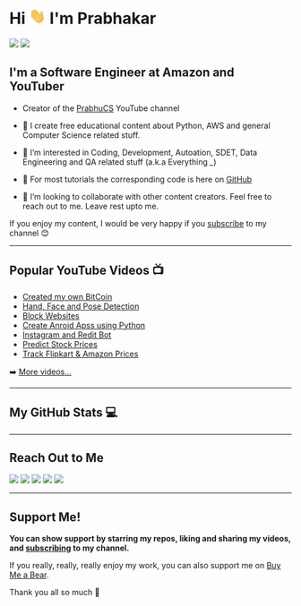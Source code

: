 # Hi <img src="https://raw.githubusercontent.com/ABSphreak/ABSphreak/master/gifs/Hi.gif" width="30px"> I'm Prabhakar
[<img height="30" src="https://img.shields.io/badge/linkedln-%231DA1F2.svg?&style=for-the-badge&logo=twitter&logoColor=white%22" />](https://www.linkedin.com/in/prabhakar-mishr/)
[<img height="30" src = "https://img.shields.io/badge/Youtube-%23E4405F.svg?&style=for-the-badge&logo=Youtube&logoColor=white">](https://www.youtube.com/c/PrabhuCS?sub_confirmation=1) 



## I'm a Software Engineer at Amazon and YouTuber

- Creator of the [PrabhuCS](https://www.youtube.com/c/PrabhuCS) YouTube channel 

- 🌱 I create free educational content about Python, AWS and general Computer Science related stuff.

- 👀 I’m interested in Coding, Development, Autoation, SDET, Data Engineering and QA related stuff (a.k.a Everything *_*)

- :iphone: For most tutorials the corresponding code is here on [GitHub](https://github.com/Prabhakar-MishraCS?tab=repositories)

-  💞️ I’m looking to collaborate with other content creators. Feel free to reach out to me. Leave rest upto me.


If you enjoy my content, I would be very happy if you [subscribe](https://www.youtube.com/channel/UCbXgNpp0jedKWcQiULLbDTA?sub_confirmation=1) to my channel 😊

---


## Popular YouTube Videos 📺 
- [Created my own BitCoin](https://youtu.be/n204R3tkBOg)
- [Hand, Face and Pose Detection](https://youtu.be/leIyeESnlM0)
- [Block Websites](https://youtu.be/qmZiwfv7KrU)
- [Create Anroid Apss using Python](https://youtu.be/C2VT_BUN5WI)
- [Instagram and Redit Bot](https://youtu.be/GNe91BgX4FU)
- [Predict Stock Prices](https://youtu.be/qSHMLYN1e5A)
- [Track Flipkart & Amazon Prices](https://youtu.be/028BYBiPZ9E)

➡️ [More videos...](https://www.youtube.com/c/PrabhuCS/videos)

---

## My GitHub Stats 💻



[Linkedln]: https://www.linkedin.com/in/prabhakar-mishr/
[youtube]: https://www.youtube.com/c/PrabhuCS/
[instagram]: https://www.instagram.com/prabhucs_ig/
[facebook]: https://www.facebook.com/profile.php?id=100070687688666

---
## Reach Out to Me

[<img height="30" src="https://img.shields.io/badge/Instagram-%231DA1F2.svg?&style=for-the-badge&logo=instagram&logoColor=white%22" />](https://www.instagram.com/prabhucs_ig/)
[<img height="30" src="https://img.shields.io/badge/Gmail-%231DA1F2.svg?&style=for-the-badge&logo=gmail&logoColor=white%22" />](prabhyofficial@gmail.com)
[<img height="30" src="https://img.shields.io/badge/Linkedln-%231DA1F2.svg?&style=for-the-badge&logo=linkedln&logoColor=white%22" />](https://www.linkedin.com/in/prabhakar-mishr/)
[<img height="30" src = "https://img.shields.io/badge/Youtube-%23E4405F.svg?&style=for-the-badge&logo=Youtube&logoColor=white">](https://www.youtube.com/c/PrabhuCS?sub_confirmation=1) 
[<img height="30" src="https://img.shields.io/badge/Facebook-%231DA1F2.svg?&style=for-the-badge&logo=facebook&logoColor=white%22" />](https://www.facebook.com/profile.php?id=100070687688666)


---
## Support Me!

**You can show support by starring my repos, liking and sharing my videos, and [subscribing](https://www.youtube.com/c/PrabhuCS?sub_confirmation=1) to my channel.**

If you really, really, really enjoy my work, you can also support me on [Buy Me a Bear]().

Thank you all so much 🙏
